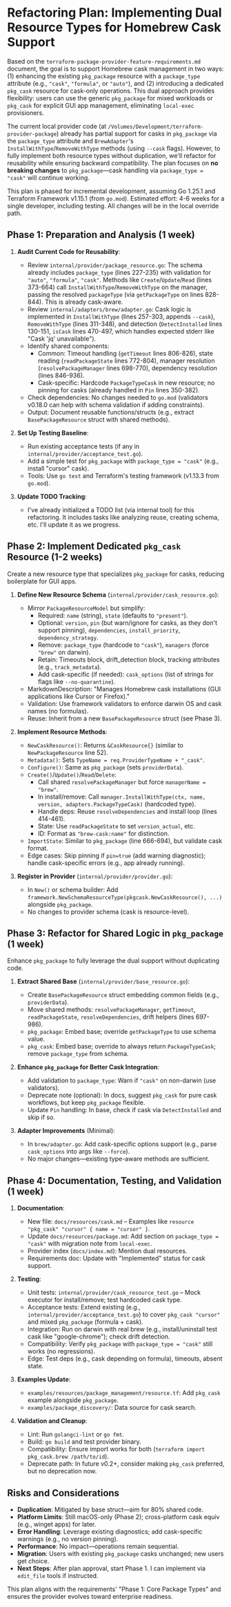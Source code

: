 # Refactoring Plan: Implementing Dual Resource Types for Homebrew Cask Support

Based on the `terraform-package-provider-feature-requirements.md` document, the goal is to support Homebrew cask management in two ways: (1) enhancing the existing `pkg_package` resource with a `package_type` attribute (e.g., `"cask"`, `"formula"`, or `"auto"`), and (2) introducing a dedicated `pkg_cask` resource for cask-only operations. This dual approach provides flexibility: users can use the generic `pkg_package` for mixed workloads or `pkg_cask` for explicit GUI app management, eliminating `local-exec` provisioners.

The current local provider code (at `/Volumes/Development/terraform-provider-package`) already has partial support for casks in `pkg_package` via the `package_type` attribute and `BrewAdapter`'s `InstallWithType`/`RemoveWithType` methods (using `--cask` flags). However, to fully implement both resource types without duplication, we'll refactor for reusability while ensuring backward compatibility. The plan focuses on **no breaking changes** to `pkg_package`—cask handling via `package_type = "cask"` will continue working.

This plan is phased for incremental development, assuming Go 1.25.1 and Terraform Framework v1.15.1 (from `go.mod`). Estimated effort: 4-6 weeks for a single developer, including testing. All changes will be in the local override path.

## Phase 1: Preparation and Analysis (1 week)
1. **Audit Current Code for Reusability**:
   - Review `internal/provider/package_resource.go`: The schema already includes `package_type` (lines 227-235) with validation for `"auto"`, `"formula"`, `"cask"`. Methods like `Create`/`Update`/`Read` (lines 373-664) call `InstallWithType`/`RemoveWithType` on the manager, passing the resolved `packageType` (via `getPackageType` on lines 828-844). This is already cask-aware.
   - Review `internal/adapters/brew/adapter.go`: Cask logic is implemented in `InstallWithType` (lines 257-303, appends `--cask`), `RemoveWithType` (lines 311-348), and detection (`DetectInstalled` lines 130-151, `isCask` lines 470-497, which handles expected stderr like "Cask 'jq' unavailable").
   - Identify shared components: 
     - Common: Timeout handling (`getTimeout` lines 806-826), state reading (`readPackageState` lines 772-804), manager resolution (`resolvePackageManager` lines 698-770), dependency resolution (lines 846-936).
     - Cask-specific: Hardcode `PackageTypeCask` in new resource; no pinning for casks (already handled in `Pin` lines 350-382).
   - Check dependencies: No changes needed to `go.mod` (validators v0.18.0 can help with schema validation if adding constraints).
   - Output: Document reusable functions/structs (e.g., extract `BasePackageResource` struct with shared methods).

2. **Set Up Testing Baseline**:
   - Run existing acceptance tests (if any in `internal/provider/acceptance_test.go`).
   - Add a simple test for `pkg_package` with `package_type = "cask"` (e.g., install "cursor" cask).
   - Tools: Use `go test` and Terraform's testing framework (v1.13.3 from `go.mod`).

3. **Update TODO Tracking**:
   - I've already initialized a TODO list (via internal tool) for this refactoring. It includes tasks like analyzing reuse, creating schema, etc. I'll update it as we progress.

## Phase 2: Implement Dedicated `pkg_cask` Resource (1-2 weeks)
Create a new resource type that specializes `pkg_package` for casks, reducing boilerplate for GUI apps.

1. **Define New Resource Schema** (`internal/provider/cask_resource.go`):
   - Mirror `PackageResourceModel` but simplify:
     - Required: `name` (string), `state` (defaults to `"present"`).
     - Optional: `version`, `pin` (but warn/ignore for casks, as they don't support pinning), `dependencies`, `install_priority`, `dependency_strategy`.
     - Remove: `package_type` (hardcode to `"cask"`), `managers` (force `"brew"` on darwin).
     - Retain: Timeouts block, drift_detection block, tracking attributes (e.g., `track_metadata`).
     - Add cask-specific (if needed): `cask_options` (list of strings for flags like `--no-quarantine`).
   - MarkdownDescription: "Manages Homebrew cask installations (GUI applications like Cursor or Firefox)."
   - Validation: Use framework validators to enforce darwin OS and cask names (no formulas).
   - Reuse: Inherit from a new `BasePackageResource` struct (see Phase 3).

2. **Implement Resource Methods**:
   - `NewCaskResource()`: Returns `&CaskResource{}` (similar to `NewPackageResource` line 52).
   - `Metadata()`: Sets `TypeName = req.ProviderTypeName + "_cask"`.
   - `Configure()`: Same as `pkg_package` (sets `providerData`).
   - `Create()`/`Update()`/`Read`/`Delete`: 
     - Call shared `resolvePackageManager` but force `managerName = "brew"`.
     - In install/remove: Call `manager.InstallWithType(ctx, name, version, adapters.PackageTypeCask)` (hardcoded type).
     - Handle deps: Reuse `resolveDependencies` and install loop (lines 414-461).
     - State: Use `readPackageState` to set `version_actual`, etc.
     - ID: Format as `"brew-cask:name"` for distinction.
   - `ImportState`: Similar to `pkg_package` (line 666-694), but validate cask format.
   - Edge cases: Skip pinning if `pin=true` (add warning diagnostic); handle cask-specific errors (e.g., app already running).

3. **Register in Provider** (`internal/provider/provider.go`):
   - In `New()` or schema builder: Add `framework.NewSchemaResourceType(pkgcask.NewCaskResource(), ...)` alongside `pkg_package`.
   - No changes to provider schema (cask is resource-level).

## Phase 3: Refactor for Shared Logic in `pkg_package` (1 week)
Enhance `pkg_package` to fully leverage the dual support without duplicating code.

1. **Extract Shared Base** (`internal/provider/base_resource.go`):
   - Create `BasePackageResource` struct embedding common fields (e.g., `providerData`).
   - Move shared methods: `resolvePackageManager`, `getTimeout`, `readPackageState`, `resolveDependencies`, drift helpers (lines 697-986).
   - `pkg_package`: Embed base; override `getPackageType` to use schema value.
   - `pkg_cask`: Embed base; override to always return `PackageTypeCask`; remove `package_type` from schema.

2. **Enhance `pkg_package` for Better Cask Integration**:
   - Add validation to `package_type`: Warn if `"cask"` on non-darwin (use validators).
   - Deprecate note (optional): In docs, suggest `pkg_cask` for pure cask workflows, but keep `pkg_package` flexible.
   - Update `Pin` handling: In base, check if cask via `DetectInstalled` and skip if so.

3. **Adapter Improvements** (Minimal):
   - In `brew/adapter.go`: Add cask-specific options support (e.g., parse `cask_options` into args like `--force`).
   - No major changes—existing type-aware methods are sufficient.

## Phase 4: Documentation, Testing, and Validation (1 week)
1. **Documentation**:
   - New file: `docs/resources/cask.md` – Examples like `resource "pkg_cask" "cursor" { name = "cursor" }`.
   - Update `docs/resources/package.md`: Add section on `package_type = "cask"` with migration note from `local-exec`.
   - Provider index (`docs/index.md`): Mention dual resources.
   - Requirements doc: Update with "Implemented" status for cask support.

2. **Testing**:
   - Unit tests: `internal/provider/cask_resource_test.go` – Mock executor for install/remove; test hardcoded cask type.
   - Acceptance tests: Extend existing (e.g., `internal/provider/acceptance_test.go`) to cover `pkg_cask "cursor"` and mixed `pkg_package` (formula + cask).
   - Integration: Run on darwin with real brew (e.g., install/uninstall test cask like "google-chrome"); check drift detection.
   - Compatibility: Verify `pkg_package` with `package_type = "cask"` still works (no regressions).
   - Edge: Test deps (e.g., cask depending on formula), timeouts, absent state.

3. **Examples Update**:
   - `examples/resources/package_management/resource.tf`: Add `pkg_cask` example alongside `pkg_package`.
   - `examples/package_discovery/`: Data source for cask search.

4. **Validation and Cleanup**:
   - Lint: Run `golangci-lint` or `go fmt`.
   - Build: `go build` and test provider binary.
   - Compatibility: Ensure import works for both (`terraform import pkg_cask.brew /path/to/id`).
   - Deprecate path: In future v0.2+, consider making `pkg_cask` preferred, but no deprecation now.

## Risks and Considerations
- **Duplication**: Mitigated by base struct—aim for 80% shared code.
- **Platform Limits**: Still macOS-only (Phase 2); cross-platform cask equiv (e.g., winget apps) for later.
- **Error Handling**: Leverage existing diagnostics; add cask-specific warnings (e.g., no version pinning).
- **Performance**: No impact—operations remain sequential.
- **Migration**: Users with existing `pkg_package` casks unchanged; new users get choice.
- **Next Steps**: After plan approval, start Phase 1. I can implement via `edit_file` tools if instructed.

This plan aligns with the requirements' "Phase 1: Core Package Types" and ensures the provider evolves toward enterprise readiness.
